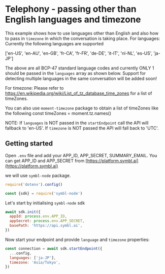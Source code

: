 # Telephony - passing other than English languages and timezone

This example shows how to use languages other than English and also how to pass
in `timezone` in which the conversation is taking place. For languages:
Currently the following languages are supported

['en-US', 'en-AU', 'en-GB', 'fr-CA', 'fr-FR', 'de-DE', 'it-IT', 'nl-NL',
'es-US', 'ja-JP']

The above are all BCP-47 standard language codes and currently ONLY 1 should be
passed in the `languages` array as shown below. Support for detecting multiple
languages in the same conversation will be added soon!

For timezone: Please refer to
https://en.wikipedia.org/wiki/List_of_tz_database_time_zones for a list of
timeZones.

You can also use `moment-timezone` package to obtain a list of timeZones like
the following const timeZones = moment.tz.names()

NOTE: If `languages` is NOT passed in the `startEndpoint` call the API will
fallback to 'en-US'. If `timezone` is NOT passed the API will fall back to
'UTC'.

## Getting started

Open `.env` file and add your APP_ID, APP_SECRET, SUMMARY_EMAIL. You can get
APP_ID and APP_SECRET from
[https://platform.symbl.ai](https://platform.symbl.ai)

we will use `symbl-node` package.

```javascript
require('dotenv').config()

const {sdk} = require('symbl-node')
```

Let's start by initialising `symbl-node` sdk

```js
await sdk.init({
  appId: process.env.APP_ID,
  appSecret: process.env.APP_SECRET,
  basePath: 'https://api.symbl.ai',
})
```

Now start your endpoint and provide `language` and `timezone` properties:

```js
const connection = await sdk.startEndpoint({
  ...config,
  languages: ['ja-JP'],
  timezone: 'Asia/Tokyo',
})
```
